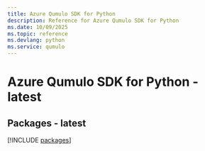 ```yaml
---
title: Azure Qumulo SDK for Python
description: Reference for Azure Qumulo SDK for Python
ms.date: 10/09/2025
ms.topic: reference
ms.devlang: python
ms.service: qumulo
---
```

# Azure Qumulo SDK for Python - latest
## Packages - latest
[!INCLUDE [packages](qumulo-index.md)]